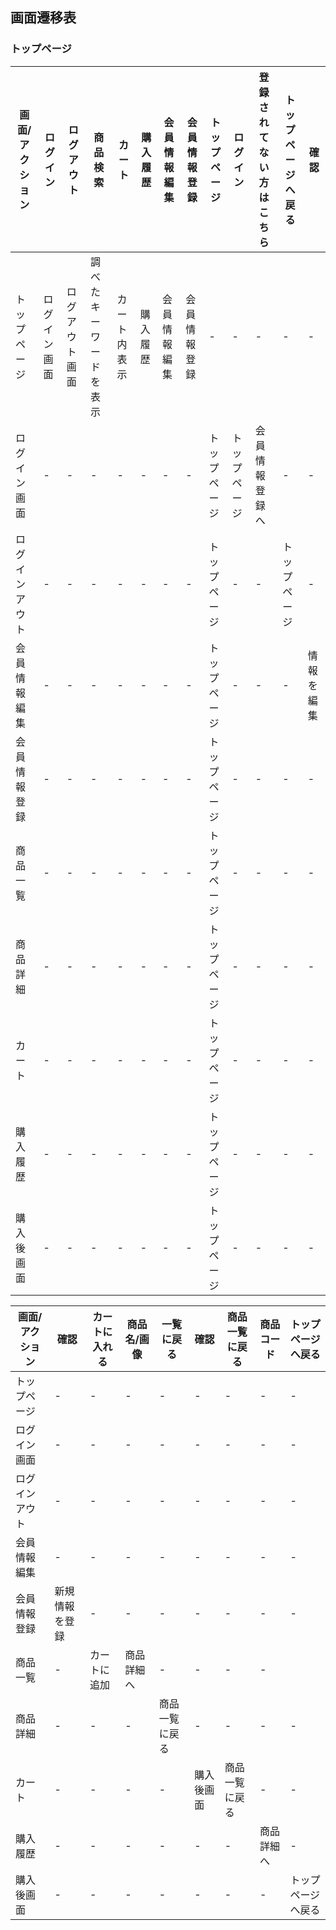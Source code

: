 ## 画面遷移表

### トップページ
|画面/アクション|ログイン|ログアウト|商品検索|カート|購入履歴|会員情報編集|会員情報登録|トップページ|ログイン|登録されてない方はこちら|トップページへ戻る|確認|
|--------------|--------|---------|--------|-----|--------|-----------|------------|-----------|--------|----------------------|-----------------|----|
|トップページ|ログイン画面|ログアウト画面|調べたキーワードを表示|カート内表示|購入履歴|会員情報編集|会員情報登録|-|-|-|-|-|
|ログイン画面|-|-|-|-|-|-|-|トップページ|トップページ|会員情報登録へ|-|-|
|ログインアウト|-|-|-|-|-|-|-|トップページ|-|-|トップページ|-|
|会員情報編集|-|-|-|-|-|-|-|トップページ|-|-|-|情報を編集|
|会員情報登録|-|-|-|-|-|-|-|トップページ|-|-|-|-|
|商品一覧|-|-|-|-|-|-|-|トップページ|-|-|-|-|
|商品詳細|-|-|-|-|-|-|-|トップページ|-|-|-|-|-|
|カート|-|-|-|-|-|-|-|トップページ|-|-|-|-|
|購入履歴|-|-|-|-|-|-|-|トップページ|-|-|-|-|
|購入後画面|-|-|-|-|-|-|-|トップページ|-|-|-|-|

|画面/アクション|確認|カートに入れる|商品名/画像|一覧に戻る|確認|商品一覧に戻る|商品コード|トップページへ戻る|
|--------------|----|------------|-----|---------|------------|----|-----|-----|
|トップページ|-|-|-|-|-|-|-|-|
|ログイン画面|-|-|-|-|-|-|-|-|
|ログインアウト|-|-|-|-|-|-|-|-|
|会員情報編集|-|-|-|-|-|-|-|-|
|会員情報登録|新規情報を登録|-|-|-|-|-|-|-|
|商品一覧|-|カートに追加|商品詳細へ|-|-|-|-|
|商品詳細|-|-|-|商品一覧に戻る|-|-|-|-|
|カート|-|-|-|-|購入後画面|商品一覧に戻る|-|-|
|購入履歴|-|-|-|-|-|-|商品詳細へ|-|
|購入後画面|-|-|-|-|-|-|-|トップページへ戻る|
